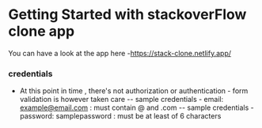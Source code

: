 # Getting Started with stackoverFlow clone app

You can have a look at the app here -https://stack-clone.netlify.app/

### credentials

- At this point in time , there's not authorization or authentication - form validation is however taken care
  -- sample credentials - email: example@email.com : must contain @ and .com
  -- sample credentials - password: samplepassword : must be at least of 6 characters
